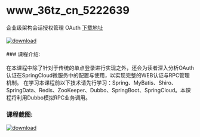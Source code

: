# www_36tz_cn_5222639
企业级架构会话授权管理 OAuth
[下载地址](http://www.36tz.cn/article/5222639 "下载地址")
<br/></br>[![download](http://36tz.cn/muke_img/2022_02_1-300x165.png "下载地址")](http://www.36tz.cn/article/5222639 "下载地址")
<br/></br>### 课程介绍:<br/></br>在本课程中除了针对于传统的单点登录进行实现之外，还会为读者深入分析OAuth认证在SpringCloud微服务中的配置与使用，以实现完整的WEB认证与RPC管理机制。
在学习本课程前以下技术请先行学习：Spring、MyBatis、Shiro、SpringData、Redis、ZooKeeper、Dubbo、SpringBoot、SpringCloud。本课程将利用Dubbo模拟RPC业务调用。

### 课程截图:
[![download](http://36tz.cn/muke_img/2022_02_2.png "下载地址")](http://www.36tz.cn/article/5222639 "下载地址")
